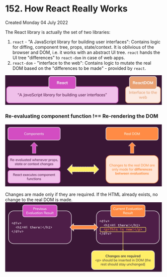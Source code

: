# 152. How React Really Works
Created Monday 04 July 2022

The React library is actually the set of two libraries:
1. `react`  - "A JavaScript library for building user interfaces": Contains logic for diffing, component tree, props, state/context. It is oblivious of the browser and DOM, i.e. it works with an abstract UI tree. `react` hands the UI tree "differences" to `react-dom` in case of web apps.
2. `react-dom` - "interface to the web": Contains logic to mutate the real DOM based on the "differences to be made" - provided by `react`.

![](../../../../assets/Pasted%20image%2020220704141540.png)

### Re-evaluating component function  !==  Re-rendering the DOM
![](../../../../assets/Pasted%20image%2020220704150627.png)

Changes are made only if they are required. If the HTML already exists, no change to the real DOM is made.
![](../../../../assets/Pasted%20image%2020220704150845.png)